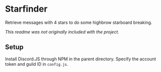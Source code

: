 # Starfinder
Retrieve messages with 4 stars to do some highbrow starboard breaking.

*This readme was not originally included with the project.*

## Setup
Install Discord.JS through NPM in the parent directory. Specify the account token and guild ID in `config.js`.